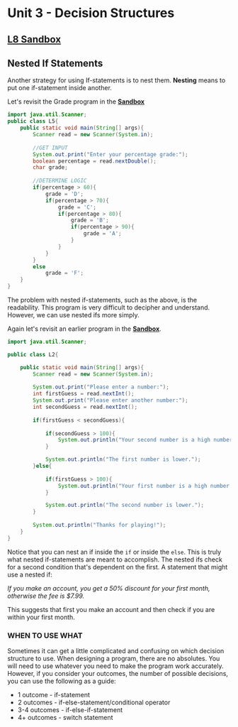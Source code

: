 # Unit 3 - Decision Structures

## [**L8 Sandbox**][sandbox]

## Nested If Statements

Another strategy for using If-statements is to nest them. **Nesting** means to put one if-statement inside another.

Let's revisit the Grade program in the [**Sandbox**][sandbox]

```java
import java.util.Scanner;
public class L5{
    public static void main(String[] args){
        Scanner read = new Scanner(System.in);
        
        //GET INPUT
        System.out.print("Enter your percentage grade:");
        boolean percentage = read.nextDouble();
        char grade; 
        
        //DETERMINE LOGIC
        if(percentage > 60){
            grade = 'D';
            if(percentage > 70){
                grade = 'C';
                if(percentage > 80){
                    grade = 'B';
                    if(percentage > 90){
                        grade = 'A';
                    }                    
                }                    
            }
        }
        else
            grade = 'F';     
    }
}
```

The problem with nested if-statements, such as the above, is the readability. This program is very difficult to decipher and understand. However, we can use nested ifs more simply. 

Again let's revisit an earlier program in the [**Sandbox**][sandbox].
```java
import java.util.Scanner;

public class L2{

    public static void main(String[] args){
        Scanner read = new Scanner(System.in);
        
        System.out.print("Please enter a number:");
        int firstGuess = read.nextInt();
        System.out.print("Please enter another number:");
        int secondGuess = read.nextInt();
    
        if(firstGuess < secondGuess){
            
            if(secondGuess > 100){
                System.out.println("Your second number is a high number.");
            }

            System.out.println("The first number is lower.");
        }else{
            
            if(firstGuess > 100){
                System.out.println("Your first number is a high number.");
            }

            System.out.println("The second number is lower.");
        }
        
        System.out.println("Thanks for playing!");
    }
}
```
Notice that you can nest an if inside the `if` or inside the `else`. This is truly what nested if-statements are meant to accomplish. The nested ifs check for a second condition that's dependent on the first. A statement that might use a nested if: 

_If you make an account, you get a 50% discount for your first month, otherwise the fee is $7.99._  

This suggests that first you make an account and then check if you are within your first month.

### WHEN TO USE WHAT

Sometimes it can get a little complicated and confusing on which decision structure to use. When designing a program, there are no absolutes. You will need to use whatever you need to make the program work accurately. However, if you consider your outcomes, the number of possible decisions, you can use the following as a guide:

* 1 outcome - if-statement
* 2 outcomes - if-else-statement/conditional operator
* 3-4 outcomes - if-else-if-statement
* 4+ outcomes - switch statement

[sandbox]:../L8.java